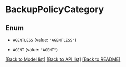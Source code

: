 # BackupPolicyCategory

## Enum


* `AGENTLESS` (value: `"AGENTLESS"`)

* `AGENT` (value: `"AGENT"`)


[[Back to Model list]](../README.md#documentation-for-models) [[Back to API list]](../README.md#documentation-for-api-endpoints) [[Back to README]](../README.md)


